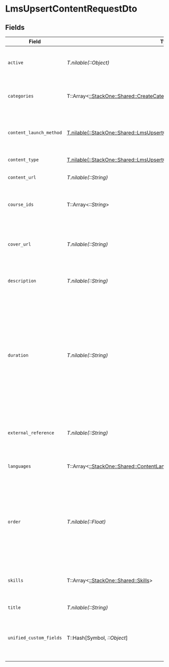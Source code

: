 # LmsUpsertContentRequestDto


## Fields

| Field                                                                                                                                                                                                            | Type                                                                                                                                                                                                             | Required                                                                                                                                                                                                         | Description                                                                                                                                                                                                      | Example                                                                                                                                                                                                          |
| ---------------------------------------------------------------------------------------------------------------------------------------------------------------------------------------------------------------- | ---------------------------------------------------------------------------------------------------------------------------------------------------------------------------------------------------------------- | ---------------------------------------------------------------------------------------------------------------------------------------------------------------------------------------------------------------- | ---------------------------------------------------------------------------------------------------------------------------------------------------------------------------------------------------------------- | ---------------------------------------------------------------------------------------------------------------------------------------------------------------------------------------------------------------- |
| `active`                                                                                                                                                                                                         | *T.nilable(::Object)*                                                                                                                                                                                            | :heavy_minus_sign:                                                                                                                                                                                               | Whether the content is active and available for users.                                                                                                                                                           | true                                                                                                                                                                                                             |
| `categories`                                                                                                                                                                                                     | T::Array<[::StackOne::Shared::CreateCategoriesApiModel](../../models/shared/createcategoriesapimodel.md)>                                                                                                        | :heavy_minus_sign:                                                                                                                                                                                               | The categories associated with this content                                                                                                                                                                      | [<br/>{<br/>"name": "Technology"<br/>}<br/>]                                                                                                                                                                     |
| `content_launch_method`                                                                                                                                                                                          | [T.nilable(::StackOne::Shared::LmsUpsertContentRequestDtoContentLaunchMethod)](../../models/shared/lmsupsertcontentrequestdtocontentlaunchmethod.md)                                                             | :heavy_minus_sign:                                                                                                                                                                                               | The content launch method associated with this content                                                                                                                                                           | browser                                                                                                                                                                                                          |
| `content_type`                                                                                                                                                                                                   | [T.nilable(::StackOne::Shared::LmsUpsertContentRequestDtoContentType)](../../models/shared/lmsupsertcontentrequestdtocontenttype.md)                                                                             | :heavy_minus_sign:                                                                                                                                                                                               | The type of content                                                                                                                                                                                              |                                                                                                                                                                                                                  |
| `content_url`                                                                                                                                                                                                    | *T.nilable(::String)*                                                                                                                                                                                            | :heavy_minus_sign:                                                                                                                                                                                               | The external URL of the content                                                                                                                                                                                  | https://www.youtube.com/watch?v=16873                                                                                                                                                                            |
| `course_ids`                                                                                                                                                                                                     | T::Array<*::String*>                                                                                                                                                                                             | :heavy_minus_sign:                                                                                                                                                                                               | The parent IDs associated with this content                                                                                                                                                                      | [<br/>"16873-SOFTWARE-ENG-COURSE"<br/>]                                                                                                                                                                          |
| `cover_url`                                                                                                                                                                                                      | *T.nilable(::String)*                                                                                                                                                                                            | :heavy_minus_sign:                                                                                                                                                                                               | The URL of the thumbnail image associated with the content.                                                                                                                                                      | https://www.googledrive.com/?v=16873                                                                                                                                                                             |
| `description`                                                                                                                                                                                                    | *T.nilable(::String)*                                                                                                                                                                                            | :heavy_minus_sign:                                                                                                                                                                                               | The description of the content                                                                                                                                                                                   | This video acts as learning content for software engineers.                                                                                                                                                      |
| `duration`                                                                                                                                                                                                       | *T.nilable(::String)*                                                                                                                                                                                            | :heavy_minus_sign:                                                                                                                                                                                               | The duration of the content following the ISO8601 standard. If duration_unit is applicable we will derive this from the smallest unit given in the duration string or the minimum unit accepted by the provider. | P3Y6M4DT12H30M5S                                                                                                                                                                                                 |
| `external_reference`                                                                                                                                                                                             | *T.nilable(::String)*                                                                                                                                                                                            | :heavy_minus_sign:                                                                                                                                                                                               | The external ID associated with this content                                                                                                                                                                     | SOFTWARE-ENG-LV1-TRAINING-VIDEO-1                                                                                                                                                                                |
| `languages`                                                                                                                                                                                                      | T::Array<[::StackOne::Shared::ContentLanguageEnum](../../models/shared/contentlanguageenum.md)>                                                                                                                  | :heavy_minus_sign:                                                                                                                                                                                               | The languages associated with this content                                                                                                                                                                       |                                                                                                                                                                                                                  |
| `order`                                                                                                                                                                                                          | *T.nilable(::Float)*                                                                                                                                                                                             | :heavy_minus_sign:                                                                                                                                                                                               | The order of the individual content within a content grouping. This is not applicable for pushing individual content.                                                                                            | 1                                                                                                                                                                                                                |
| `skills`                                                                                                                                                                                                         | T::Array<[::StackOne::Shared::Skills](../../models/shared/skills.md)>                                                                                                                                            | :heavy_minus_sign:                                                                                                                                                                                               | The skills associated with this course                                                                                                                                                                           | [<br/>{<br/>"id": "12345",<br/>"name": "Sales Techniques"<br/>}<br/>]                                                                                                                                            |
| `title`                                                                                                                                                                                                          | *T.nilable(::String)*                                                                                                                                                                                            | :heavy_minus_sign:                                                                                                                                                                                               | The title of the content                                                                                                                                                                                         | Software Engineer Lv 1                                                                                                                                                                                           |
| `unified_custom_fields`                                                                                                                                                                                          | T::Hash[Symbol, *::Object*]                                                                                                                                                                                      | :heavy_minus_sign:                                                                                                                                                                                               | Custom Unified Fields configured in your StackOne project                                                                                                                                                        | {<br/>"my_project_custom_field_1": "REF-1236",<br/>"my_project_custom_field_2": "some other value"<br/>}                                                                                                         |